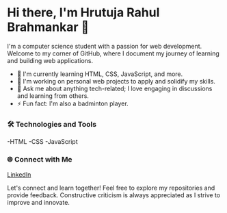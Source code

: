 # Hi there, I'm Hrutuja Rahul Brahmankar 👋

I'm a computer science student with a passion for web development. Welcome to my corner of GitHub, where I document my journey of learning and building web applications.

- 🌱 I'm currently learning HTML, CSS, JavaScript, and more.
- 🚀 I'm working on personal web projects to apply and solidify my skills.
- 💬 Ask me about anything tech-related; I love engaging in discussions and learning from others.
- ⚡ Fun fact: I'm also a badminton player.

### 🛠️ Technologies and Tools

-HTML 
-CSS
-JavaScript

### 🌐 Connect with Me

<a href="https://www.linkedin.com/in/hrutuja-r-brahmankar-728030232/">LinkedIn</a>

Let's connect and learn together! Feel free to explore my repositories and provide feedback. Constructive criticism is always appreciated as I strive to improve and innovate.
